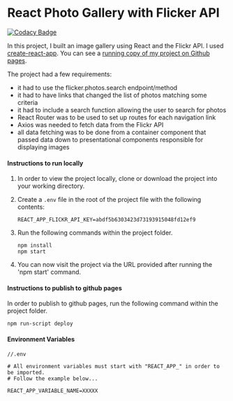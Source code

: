 # React Photo Gallery with Flicker API

[![Codacy Badge](https://api.codacy.com/project/badge/Grade/630d8b9691f349d5bd6f37c534a23498)](https://www.codacy.com/app/anthony0030/techdegree-project-11?utm_source=github.com&utm_medium=referral&utm_content=anthony0030/techdegree-project-11&utm_campaign=Badge_Grade)

In this project, I built an image gallery using React and the Flickr API. I used [create-react-app](https://github.com/facebook/create-react-app). You can see a [running copy of my project on Github pages](https://anthony0030.github.io/techdegree-project-11).

The project had a few requirements:

- it had to use the flicker.photos.search endpoint/method
- it had to have links that changed the list of photos matching some criteria
- it had to include a search function allowing the user to search for photos
- React Router was to be used to set up routes for each navigation link
- Axios was needed to fetch data from the Flickr API
- all data fetching was to be done from a container component that passed data down to presentational components responsible for displaying images

#### Instructions to run locally

1. In order to view the project locally, clone or download the project into your working directory.
2. Create a `.env` file in the root of the project file with the following contents:
   ```
   REACT_APP_FLICKR_API_KEY=abdf5b6303423d73193915048fd12ef9
   ```
3. Run the following commands within the project folder.

   ```
   npm install
   npm start
   ```

4. You can now visit the project via the URL provided after running the 'npm start' command.

#### Instructions to publish to github pages

In order to publish to github pages, run the following command within the project folder.

```
npm run-script deploy
```

#### Environment Variables

```
//.env

# All environment variables must start with "REACT_APP_" in order to be imported.
# Follow the example below...

REACT_APP_VARIABLE_NAME=XXXXX
```
